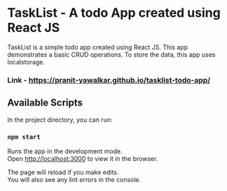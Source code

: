 # TaskList - A todo App created using React JS
TaskList is a simple todo app created using React JS. This app demonstrates a basic CRUD operations. To store the data, this app uses localstorage.

### Link - https://pranit-yawalkar.github.io/tasklist-todo-app/

## Available Scripts

In the project directory, you can run:

### `npm start`

Runs the app in the development mode.\
Open [http://localhost:3000](http://localhost:3000) to view it in the browser.

The page will reload if you make edits.\
You will also see any lint errors in the console.
